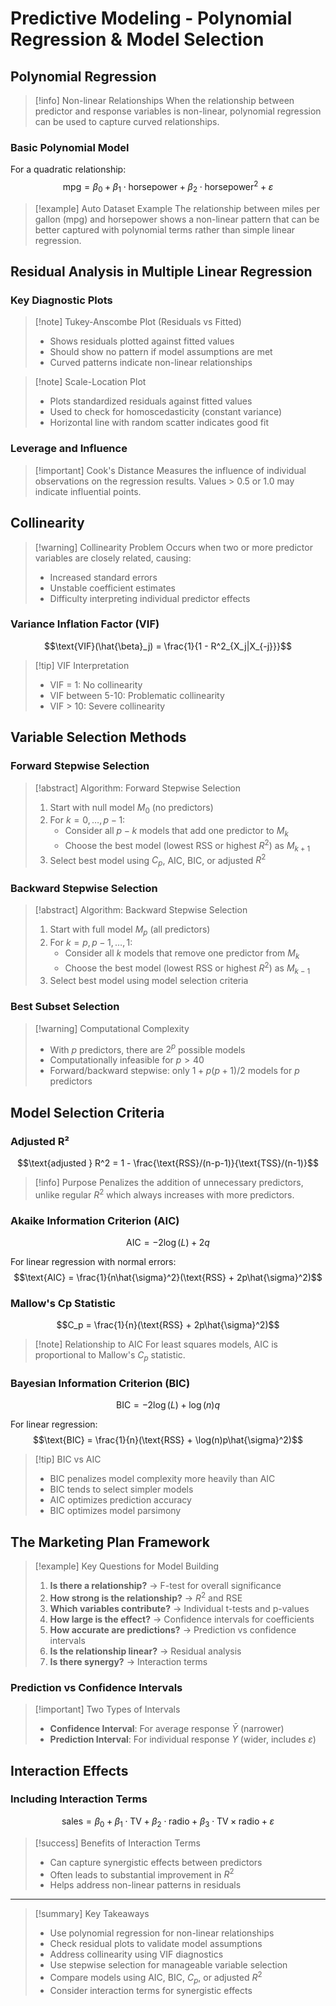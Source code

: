 # Predictive Modeling - Polynomial Regression & Model Selection

## Polynomial Regression

> [!info] Non-linear Relationships When the relationship between predictor and response variables is non-linear, polynomial regression can be used to capture curved relationships.

### Basic Polynomial Model

For a quadratic relationship: $$\text{mpg} = \beta_0 + \beta_1 \cdot \text{horsepower} + \beta_2 \cdot \text{horsepower}^2 + \varepsilon$$

> [!example] Auto Dataset Example The relationship between miles per gallon (mpg) and horsepower shows a non-linear pattern that can be better captured with polynomial terms rather than simple linear regression.

## Residual Analysis in Multiple Linear Regression

### Key Diagnostic Plots

> [!note] Tukey-Anscombe Plot (Residuals vs Fitted)
> 
> - Shows residuals plotted against fitted values
> - Should show no pattern if model assumptions are met
> - Curved patterns indicate non-linear relationships

> [!note] Scale-Location Plot
> 
> - Plots standardized residuals against fitted values
> - Used to check for homoscedasticity (constant variance)
> - Horizontal line with random scatter indicates good fit

### Leverage and Influence

> [!important] Cook's Distance Measures the influence of individual observations on the regression results. Values > 0.5 or 1.0 may indicate influential points.

## Collinearity

> [!warning] Collinearity Problem Occurs when two or more predictor variables are closely related, causing:
> 
> - Increased standard errors
> - Unstable coefficient estimates
> - Difficulty interpreting individual predictor effects

### Variance Inflation Factor (VIF)

$$\text{VIF}(\hat{\beta}_j) = \frac{1}{1 - R^2_{X_j|X_{-j}}}$$

> [!tip] VIF Interpretation
> 
> - VIF = 1: No collinearity
> - VIF between 5-10: Problematic collinearity
> - VIF > 10: Severe collinearity

## Variable Selection Methods

### Forward Stepwise Selection

> [!abstract] Algorithm: Forward Stepwise Selection
> 
> 1. Start with null model $M_0$ (no predictors)
> 2. For $k = 0, \ldots, p-1$:
>     - Consider all $p-k$ models that add one predictor to $M_k$
>     - Choose the best model (lowest RSS or highest $R^2$) as $M_{k+1}$
> 3. Select best model using $C_p$, AIC, BIC, or adjusted $R^2$

### Backward Stepwise Selection

> [!abstract] Algorithm: Backward Stepwise Selection
> 
> 1. Start with full model $M_p$ (all predictors)
> 2. For $k = p, p-1, \ldots, 1$:
>     - Consider all $k$ models that remove one predictor from $M_k$
>     - Choose the best model (lowest RSS or highest $R^2$) as $M_{k-1}$
> 3. Select best model using model selection criteria

### Best Subset Selection

> [!warning] Computational Complexity
> 
> - With $p$ predictors, there are $2^p$ possible models
> - Computationally infeasible for $p > 40$
> - Forward/backward stepwise: only $1 + p(p+1)/2$ models for $p$ predictors

## Model Selection Criteria

### Adjusted R²

$$\text{adjusted } R^2 = 1 - \frac{\text{RSS}/(n-p-1)}{\text{TSS}/(n-1)}$$

> [!info] Purpose Penalizes the addition of unnecessary predictors, unlike regular $R^2$ which always increases with more predictors.

### Akaike Information Criterion (AIC)

$$\text{AIC} = -2\log(L) + 2q$$

For linear regression with normal errors: $$\text{AIC} = \frac{1}{n\hat{\sigma}^2}(\text{RSS} + 2p\hat{\sigma}^2)$$

### Mallow's Cp Statistic

$$C_p = \frac{1}{n}(\text{RSS} + 2p\hat{\sigma}^2)$$

> [!note] Relationship to AIC For least squares models, AIC is proportional to Mallow's $C_p$ statistic.

### Bayesian Information Criterion (BIC)

$$\text{BIC} = -2\log(L) + \log(n)q$$

For linear regression: $$\text{BIC} = \frac{1}{n}(\text{RSS} + \log(n)p\hat{\sigma}^2)$$

> [!tip] BIC vs AIC
> 
> - BIC penalizes model complexity more heavily than AIC
> - BIC tends to select simpler models
> - AIC optimizes prediction accuracy
> - BIC optimizes model parsimony

## The Marketing Plan Framework

> [!example] Key Questions for Model Building
> 
> 1. **Is there a relationship?** → F-test for overall significance
> 2. **How strong is the relationship?** → $R^2$ and RSE
> 3. **Which variables contribute?** → Individual t-tests and p-values
> 4. **How large is the effect?** → Confidence intervals for coefficients
> 5. **How accurate are predictions?** → Prediction vs confidence intervals
> 6. **Is the relationship linear?** → Residual analysis
> 7. **Is there synergy?** → Interaction terms

### Prediction vs Confidence Intervals

> [!important] Two Types of Intervals
> 
> - **Confidence Interval**: For average response $\bar{Y}$ (narrower)
> - **Prediction Interval**: For individual response $Y$ (wider, includes $\varepsilon$)

## Interaction Effects

### Including Interaction Terms

$$\text{sales} = \beta_0 + \beta_1 \cdot \text{TV} + \beta_2 \cdot \text{radio} + \beta_3 \cdot \text{TV} \times \text{radio} + \varepsilon$$

> [!success] Benefits of Interaction Terms
> 
> - Can capture synergistic effects between predictors
> - Often leads to substantial improvement in $R^2$
> - Helps address non-linear patterns in residuals

---

> [!summary] Key Takeaways
> 
> - Use polynomial regression for non-linear relationships
> - Check residual plots to validate model assumptions
> - Address collinearity using VIF diagnostics
> - Use stepwise selection for manageable variable selection
> - Compare models using AIC, BIC, $C_p$, or adjusted $R^2$
> - Consider interaction terms for synergistic effects

